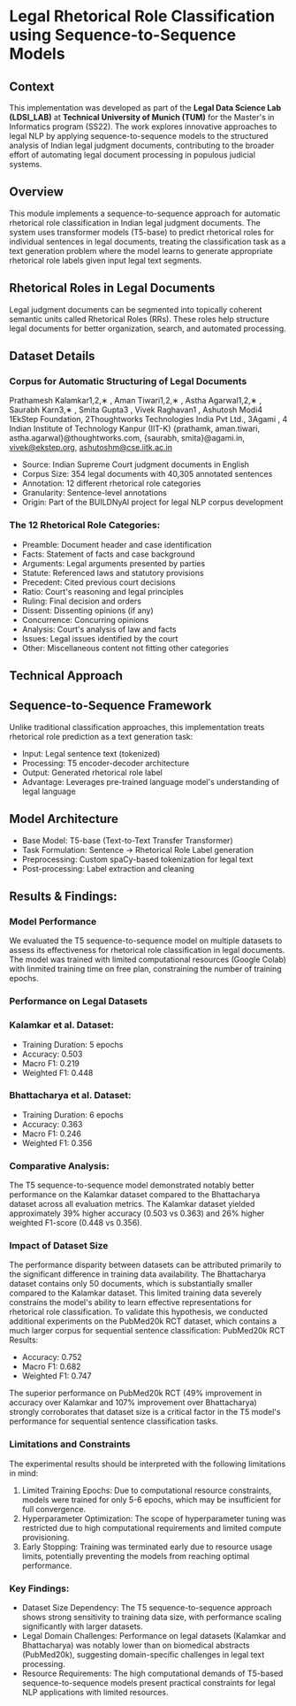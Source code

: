 # Legal Rhetorical Role Classification using Sequence-to-Sequence Models

## Context
This implementation was developed as part of the **Legal Data Science Lab (LDSI_LAB)** at **Technical University of Munich (TUM)** for the Master's in Informatics program (SS22). The work explores innovative approaches to legal NLP by applying sequence-to-sequence models to the structured analysis of Indian legal judgment documents, contributing to the broader effort of automating legal document processing in populous judicial systems.

## Overview
This module implements a sequence-to-sequence approach for automatic rhetorical role classification in Indian legal judgment documents. The system uses transformer models (T5-base) to predict rhetorical roles for individual sentences in legal documents, treating the classification task as a text generation problem where the model learns to generate appropriate rhetorical role labels given input legal text segments.

## Rhetorical Roles in Legal Documents
Legal judgment documents can be segmented into topically coherent semantic units called Rhetorical Roles (RRs). These roles help structure legal documents for better organization, search, and automated processing.

## Dataset Details

### Corpus for Automatic Structuring of Legal Documents
Prathamesh Kalamkar1,2,∗
, Aman Tiwari1,2,∗
, Astha Agarwal1,2,∗
, Saurabh Karn3,∗
,
Smita Gupta3
, Vivek Raghavan1
, Ashutosh Modi4
1EkStep Foundation, 2Thoughtworks Technologies India Pvt Ltd.,
3Agami , 4
Indian Institute of Technology Kanpur (IIT-K)
{prathamk, aman.tiwari, astha.agarwal}@thoughtworks.com,
{saurabh, smita}@agami.in, vivek@ekstep.org, ashutoshm@cse.iitk.ac.in

- Source: Indian Supreme Court judgment documents in English
- Corpus Size: 354 legal documents with 40,305 annotated sentences
- Annotation: 12 different rhetorical role categories
- Granularity: Sentence-level annotations
- Origin: Part of the BUILDNyAI project for legal NLP corpus development

### The 12 Rhetorical Role Categories:

- Preamble: Document header and case identification
- Facts: Statement of facts and case background
- Arguments: Legal arguments presented by parties
- Statute: Referenced laws and statutory provisions
- Precedent: Cited previous court decisions
- Ratio: Court's reasoning and legal principles
- Ruling: Final decision and orders
- Dissent: Dissenting opinions (if any)
- Concurrence: Concurring opinions
- Analysis: Court's analysis of law and facts
- Issues: Legal issues identified by the court
- Other: Miscellaneous content not fitting other categories


## Technical Approach
## Sequence-to-Sequence Framework
Unlike traditional classification approaches, this implementation treats rhetorical role prediction as a text generation task:

- Input: Legal sentence text (tokenized)
- Processing: T5 encoder-decoder architecture
- Output: Generated rhetorical role label
- Advantage: Leverages pre-trained language model's understanding of legal language

## Model Architecture

- Base Model: T5-base (Text-to-Text Transfer Transformer)
- Task Formulation: Sentence → Rhetorical Role Label generation
- Preprocessing: Custom spaCy-based tokenization for legal text
- Post-processing: Label extraction and cleaning

<!-- ## Features

- Domain-Specific Design: Tailored for Indian legal judgment documents
- Sentence-Level Classification: Processes individual sentences for fine-grained analysis
- Custom Legal Text Preprocessing: Handles legal document peculiarities
- Comprehensive Evaluation: Multi-metric assessment (weighted, macro, micro F1-scores)
- Modular Architecture: Clean separation of data handling, model operations, and training
- Flexible Configuration: Adjustable hyperparameters and model checkpoints -->

## Results \& Findings:
### Model Performance
We evaluated the T5 sequence-to-sequence model on multiple datasets to assess its effectiveness for rhetorical role classification in legal documents. The model was trained with limited computational resources (Google Colab) with linmited training time on free plan, constraining the number of training epochs.
### Performance on Legal Datasets
### Kalamkar et al. Dataset:

- Training Duration: 5 epochs
- Accuracy: 0.503
- Macro F1: 0.219
- Weighted F1: 0.448

### Bhattacharya et al. Dataset:

- Training Duration: 6 epochs
- Accuracy: 0.363
- Macro F1: 0.246
- Weighted F1: 0.356

### Comparative Analysis:
The T5 sequence-to-sequence model demonstrated notably better performance on the Kalamkar dataset compared to the Bhattacharya dataset across all evaluation metrics. The Kalamkar dataset yielded approximately 39% higher accuracy (0.503 vs 0.363) and 26% higher weighted F1-score (0.448 vs 0.356).
### Impact of Dataset Size
The performance disparity between datasets can be attributed primarily to the significant difference in training data availability. The Bhattacharya dataset contains only 50 documents, which is substantially smaller compared to the Kalamkar dataset. This limited training data severely constrains the model's ability to learn effective representations for rhetorical role classification.
To validate this hypothesis, we conducted additional experiments on the PubMed20k RCT dataset, which contains a much larger corpus for sequential sentence classification:
PubMed20k RCT Results:

- Accuracy: 0.752
- Macro F1: 0.682
- Weighted F1: 0.747

The superior performance on PubMed20k RCT (49% improvement in accuracy over Kalamkar and 107% improvement over Bhattacharya) strongly corroborates that dataset size is a critical factor in the T5 model's performance for sequential sentence classification tasks.

### Limitations and Constraints
The experimental results should be interpreted with the following limitations in mind:

1. Limited Training Epochs: Due to computational resource constraints, models were trained for only 5-6 epochs, which may be insufficient for full convergence.
2. Hyperparameter Optimization: The scope of hyperparameter tuning was restricted due to high computational requirements and limited compute provisioning.
3. Early Stopping: Training was terminated early due to resource usage limits, potentially preventing the models from reaching optimal performance.

### Key Findings:

- Dataset Size Dependency: The T5 sequence-to-sequence approach shows strong sensitivity to training data size, with performance scaling significantly with larger datasets.
- Legal Domain Challenges: Performance on legal datasets (Kalamkar and Bhattacharya) was notably lower than on biomedical abstracts (PubMed20k), suggesting domain-specific challenges in legal text processing.
- Resource Requirements: The high computational demands of T5-based sequence-to-sequence models present practical constraints for legal NLP applications with limited resources.